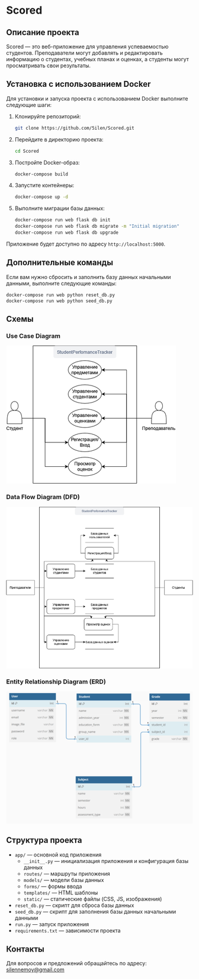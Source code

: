 # Scored

## Описание проекта

Scored — это веб-приложение для управления успеваемостью студентов. Преподаватели могут добавлять и редактировать информацию о студентах, учебных планах и оценках, а студенты могут просматривать свои результаты.

## Установка с использованием Docker

Для установки и запуска проекта с использованием Docker выполните следующие шаги:

1. Клонируйте репозиторий:
    ```bash
    git clone https://github.com/5ilen/Scored.git
    ```

2. Перейдите в директорию проекта:
    ```bash
    cd Scored
    ```

3. Постройте Docker-образ:
    ```bash
    docker-compose build
    ```

4. Запустите контейнеры:
    ```bash
    docker-compose up -d
    ```

5. Выполните миграции базы данных:
    ```bash
    docker-compose run web flask db init
    docker-compose run web flask db migrate -m "Initial migration"
    docker-compose run web flask db upgrade
    ```

Приложение будет доступно по адресу `http://localhost:5000`.

## Дополнительные команды

Если вам нужно сбросить и заполнить базу данных начальными данными, выполните следующие команды:
    
    docker-compose run web python reset_db.py
    docker-compose run web python seed_db.py

## Схемы

### Use Case Diagram

![Use Case Diagram](app/static/images/ucd.png)

### Data Flow Diagram (DFD)

![Data Flow Diagram](app/static/images/dfd.png)

### Entity Relationship Diagram (ERD)

![Entity Relationship Diagram](app/static/images/edf.png)

## Структура проекта

- `app/` — основной код приложения
  - `__init__.py` — инициализация приложения и конфигурация базы данных
  - `routes/` — маршруты приложения
  - `models/` — модели базы данных
  - `forms/` — формы ввода
  - `templates/` — HTML шаблоны
  - `static/` — статические файлы (CSS, JS, изображения)
- `reset_db.py` — скрипт для сброса базы данных
- `seed_db.py` — скрипт для заполнения базы данных начальными данными
- `run.py` — запуск приложения
- `requirements.txt` — зависимости проекта

## Контакты

Для вопросов и предложений обращайтесь по адресу: [silennemoy@gmail.com](mailto:silennemoy@gmail.com)
